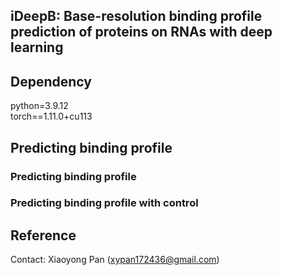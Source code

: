 ## iDeepB: Base-resolution binding profile prediction of proteins on RNAs with deep learning

## Dependency
python=3.9.12  
torch==1.11.0+cu113


## Predicting binding profile

### Predicting binding profile 

### Predicting binding profile with control

## Reference
Contact: Xiaoyong Pan (xypan172436@gmail.com)

